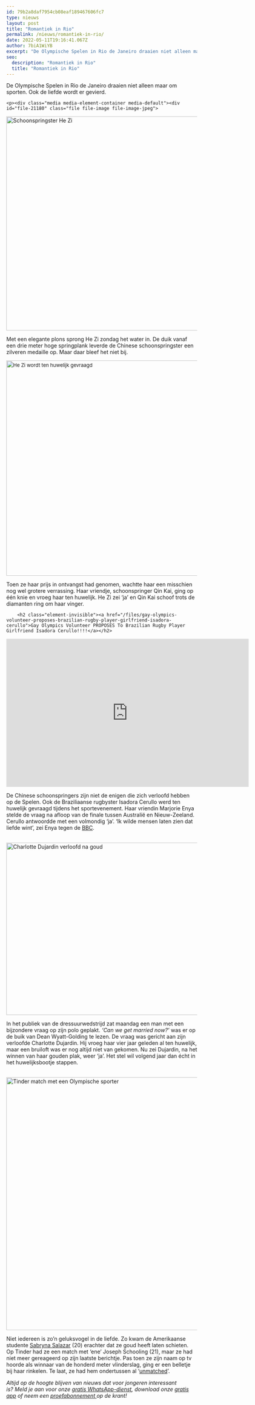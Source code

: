 ```yaml
---
id: 79b2a8daf7954cb08eaf189467606fc7
type: nieuws
layout: post
title: "Romantiek in Rio"
permalink: /nieuws/romantiek-in-rio/
date: 2022-05-11T19:16:41.067Z
author: 7biA1WiYB
excerpt: "De Olympische Spelen in Rio de Janeiro draaien niet alleen maar om sporten. Ook de liefde wordt er gevierd.  "
seo:
  description: "Romantiek in Rio"
  title: "Romantiek in Rio"
---
```

De Olympische Spelen in Rio de Janeiro draaien niet alleen maar om sporten. Ook de liefde wordt er gevierd.  

    <p><div class="media media-element-container media-default"><div id="file-21180" class="file file-image file-image-jpeg">

        
  
  <div class="content">
    <img alt="Schoonspringster He Zi" title="Foto EPA" height="564" width="850" class="media-element file-default" src="https://7dagen.netlify.app/sites/default/files/7Days%20He%20Zi%20schoonspringen%20China.jpg">  </div>

  
</div>
</div>
<p>Met een elegante plons sprong He Zi zondag het water in. De duik vanaf een drie meter hoge springplank leverde de Chinese schoonspringster een zilveren medaille op. Maar daar bleef het niet bij.</p>
<p><div class="media media-element-container media-default"><div id="file-21181" class="file file-image file-image-jpeg">

        
  
  <div class="content">
    <img alt="He Zi wordt ten huwelijk gevraagd" title="Foto EPA" height="567" width="850" style="font-size: 13.008px; line-height: 1.538em;" class="media-element file-default" src="https://7dagen.netlify.app/sites/default/files/7D%20aanzoek%20He%20Zi%20op%20knie%20bij%20bad.jpg">  </div>

  
</div>
</div>
<p>Toen ze haar prijs in ontvangst had genomen, wachtte haar een misschien nog wel grotere verrassing. Haar vriendje, schoonspringer Qin Kai, ging op één knie en vroeg haar ten huwelijk. He Zi zei ‘ja’ en Qin Kai schoof trots de diamanten ring om haar vinger.</p>
<p><div class="media media-element-container media-default"><div id="file-21179" class="file file-video file-video-youtube">

        <h2 class="element-invisible"><a href="/files/gay-olympics-volunteer-proposes-brazilian-rugby-player-girlfriend-isadora-cerullo">Gay Olympics Volunteer PROPOSES To Brazilian Rugby Player Girlfriend Isadora Cerullo!!!!</a></h2>
    
  
  <div class="content">
    <div class="media-youtube-video media-element file-default media-youtube-1">
  <iframe class="media-youtube-player" width="640" height="390" title="Gay Olympics Volunteer PROPOSES To Brazilian Rugby Player Girlfriend Isadora Cerullo!!!!" src="https://www.youtube.com/embed/pjG4j2eMhUw?wmode=opaque&controls=" name="Gay Olympics Volunteer PROPOSES To Brazilian Rugby Player Girlfriend Isadora Cerullo!!!!" frameborder="0" allowfullscreen="">Video van Gay Olympics Volunteer PROPOSES To Brazilian Rugby Player Girlfriend Isadora Cerullo!!!!</iframe>
</div>
  </div>

  
</div>
</div>
<p>De Chinese schoonspringers zijn niet de enigen die zich verloofd hebben op de Spelen. Ook de Braziliaanse rugbyster Isadora Cerullo werd ten huwelijk gevraagd tijdens het sportevenement. Haar vriendin Marjorie Enya stelde de vraag na afloop van de finale tussen Australië en Nieuw-Zeeland. Cerullo antwoordde met een volmondig ‘ja’. ‘Ik wilde mensen laten zien dat liefde wint’, zei Enya tegen de <a href="http://www.bbc.com/sport/olympics/37018532" target="_blank">BBC</a>.<br><br><div class="media media-element-container media-default"><div id="file-21193" class="file file-image file-image-jpeg">

        
  
  <div class="content">
    <img alt="Charlotte Dujardin verloofd na goud" title="Foto AFP" height="454" width="850" class="media-element file-default" src="https://7dagen.netlify.app/sites/default/files/7D%20Charlotte%20Dujardin%20verloofde.jpg">  </div>

  
</div>
</div>
<p>In het publiek van de dressuurwedstrijd zat maandag een man met een bijzondere vraag op zijn polo geplakt.<em> ‘Can we get married now?’ </em>was er op de buik van Dean Wyatt-Golding te lezen. De vraag was gericht aan zijn verloofde Charlotte Dujardin. Hij vroeg haar vier jaar geleden al ten huwelijk, maar een bruiloft was er nog altijd niet van gekomen. Nu zei Dujardin, na het winnen van haar gouden plak, weer ‘ja’. Het stel wil volgend jaar dan écht in het huwelijksbootje stappen.<br><br><div class="media media-element-container media-default"><div id="file-21183" class="file file-image file-image-jpeg">

        
  
  <div class="content">
    <img alt="Tinder match met een Olympische sporter" title="Foto Twitter" height="666" width="637" class="media-element file-default" src="https://7dagen.netlify.app/sites/default/files/Tinder%20match%20met%20een%20Olympische%20sporter.JPG">  </div>

  
</div>
</div>
<p>Niet iedereen is zo’n geluksvogel in de liefde. Zo kwam de Amerikaanse studente <a href="https://twitter.com/sabwow" target="_blank">Sabryna Salazar</a> (20) erachter dat ze goud heeft laten schieten. Op Tinder had ze een match met ‘ene’ Joseph Schooling (21), maar ze had niet meer gereageerd op zijn laatste berichtje. Pas toen ze zijn naam op tv hoorde als winnaar van de honderd meter vlinderslag, ging er een belletje bij haar rinkelen. Te laat, ze had hem ondertussen al ‘<a href="https://www.buzzfeed.com/andreborges/this-college-student-matched-with-joseph-schooling-on-tinder?bftw&amp;utm_term=.vno1x791q#.epOwD7lw6" target="_blank">unmatched</a>’.</p>
<p><em>Altijd op de hoogte blijven van nieuws dat voor jongeren interessant is? Meld je aan voor onze <a href="https://7dagen.netlify.app/whatsapp">gratis WhatsApp-dienst</a>, download onze <a href="https://7dagen.netlify.app/app">gratis app</a> of neem een <a href="https://abonneren.sevendays.nl/abonneren/abonnementen/ae/artikel">proefabonnement </a>op de krant!</em></p>  
